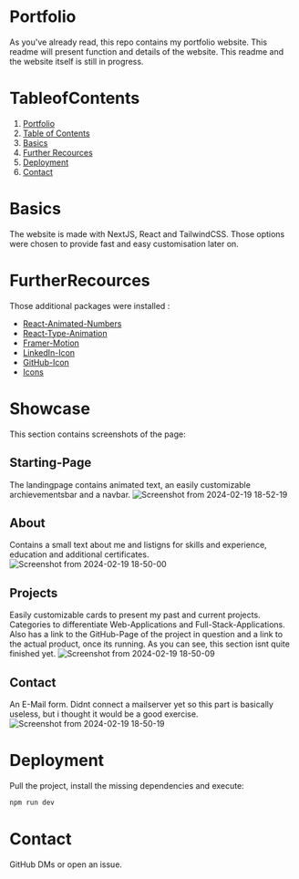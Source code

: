 # Portfolio

As you've already read, this repo contains my portfolio website. This readme will present function and details of the website. This readme and the website itself is still in progress.
# TableofContents

1. [Portfolio](#Portfolio)
2. [Table of Contents](#TableofContents)
3. [Basics](#Basics)
4. [Further Recources](#FurtherRecources)
4. [Deployment](#Deployment)
9. [Contact](#Contact)

# Basics

The website is made with NextJS, React and TailwindCSS. Those options were chosen to provide fast and easy customisation later on.

# FurtherRecources

Those additional packages were installed : 

- [React-Animated-Numbers](https://www.npmjs.com/package/react-animated-number)
- [React-Type-Animation](https://www.npmjs.com/package/react-type-animation)
- [Framer-Motion](https://www.npmjs.com/package/framer-motion)
- [LinkedIn-Icon](http://www.w3.org/2000/svg)
- [GitHub-Icon](http://www.w3.org/2000/svg)
- [Icons](https://heroicons.com/)

# Showcase

This section contains screenshots of the page:

## Starting-Page
 The landingpage contains animated text, an easily customizable archievementsbar and a navbar.
![Screenshot from 2024-02-19 18-52-19](https://github.com/EricLuec/portfolio/assets/140081980/1c492b80-8251-4297-a472-c2c669f6e9f5)

## About
Contains a small text about me and listigns for skills and experience, education and additional certificates.
![Screenshot from 2024-02-19 18-50-00](https://github.com/EricLuec/portfolio/assets/140081980/166b5f1f-903a-4d06-8bb3-8b15b992c959)

## Projects
Easily customizable cards to present my past and current projects. Categories to differentiate Web-Applications and Full-Stack-Applications. Also has a link to the GitHub-Page of the project in question and a link to the actual product, once its running. As you can see, this section isnt quite finished yet. 
![Screenshot from 2024-02-19 18-50-09](https://github.com/EricLuec/portfolio/assets/140081980/03294e49-675d-4acb-9c92-e22e6ff48052)

## Contact
An E-Mail form. Didnt connect a mailserver yet so this part is basically useless, but i thought it would be a good exercise. 
![Screenshot from 2024-02-19 18-50-19](https://github.com/EricLuec/portfolio/assets/140081980/394d1fb2-f63d-46eb-88ae-30287b975466)

# Deployment 
Pull the project, install the missing dependencies and execute:

```bash
npm run dev

```
# Contact

GitHub DMs or open an issue.
